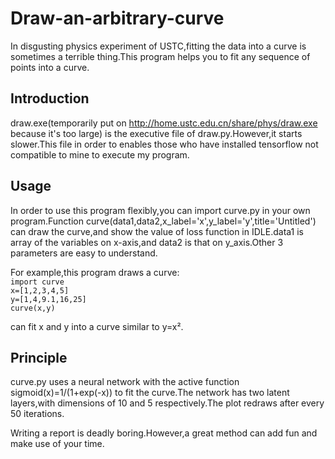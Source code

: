 # Draw-an-arbitrary-curve
In disgusting physics experiment of USTC,fitting the data into a curve is sometimes a terrible thing.This program helps you to fit any sequence of points into a curve.

## Introduction
draw.exe(temporarily put on http://home.ustc.edu.cn/share/phys/draw.exe because it's too large) is the executive file of draw.py.However,it starts slower.This file in order to enables those who have installed tensorflow not compatible to mine to execute my program.

## Usage
In order to use this program flexibly,you can import curve.py in your own program.Function curve(data1,data2,x_label='x',y_label='y',title='Untitled') can draw the curve,and show the value of loss function in IDLE.data1 is array of the variables on x-axis,and data2 is that on y_axis.Other 3 parameters are easy to understand.

For example,this program draws a curve:  
`import curve`  
`x=[1,2,3,4,5]`  
`y=[1,4,9.1,16,25]`  
`curve(x,y)`

can fit x and y into a curve similar to y=x².

## Principle
curve.py uses a neural network with the active function sigmoid(x)=1/(1+exp(-x)) to fit the curve.The network has two latent layers,with dimensions of 10 and 5 respectively.The plot redraws after every 50 iterations.

Writing a report is deadly boring.However,a great method can add fun and make use of your time.
